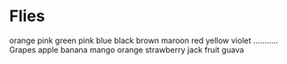 # Flies
orange 
pink
green
pink
blue
black
brown
maroon
red
 yellow
 violet
 ...........
Grapes
apple
banana
mango
orange
strawberry
jack fruit
guava
